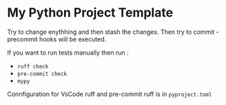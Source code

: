 # My Python Project Template

Try to change enythhing and then stash the changes. Then try to commit - precommit hooks will be executed. 

If you want to run tests manually then run :
- `ruff check`
- `pre-commit check`
- `mypy`


Connfiguration for VsCode ruff and pre-commit ruff is in `pyproject.toml`

